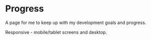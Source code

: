 # Progress
A page for me to keep up with my development goals and progress.

Responsive - mobile/tablet screens and desktop.

